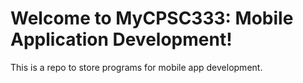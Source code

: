 # Welcome to MyCPSC333: Mobile Application Development!
This is a repo to store programs for mobile app development.
